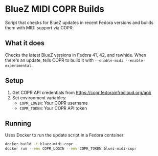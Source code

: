 # BlueZ MIDI COPR Builds

Script that checks for BlueZ updates in recent Fedora versions and builds them with MIDI support via COPR.

## What it does

Checks the latest BlueZ versions in Fedora 41, 42, and rawhide. When there's an update, tells COPR to build it with `--enable-midi --enable-experimental`.

## Setup

1. Get COPR API credentials from https://copr.fedorainfracloud.org/api/
2. Set environment variables:
   - `COPR_LOGIN`: Your COPR username  
   - `COPR_TOKEN`: Your COPR API token

## Running

Uses Docker to run the update script in a Fedora container:

```bash
docker build -t bluez-midi-copr .
docker run --env COPR_LOGIN --env COPR_TOKEN bluez-midi-copr
```